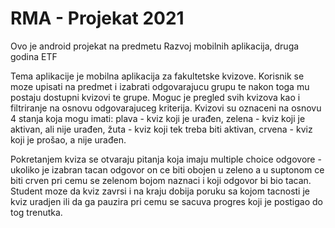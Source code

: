 # RMA - Projekat 2021
Ovo je android projekat na predmetu Razvoj mobilnih aplikacija, druga godina ETF

Tema aplikacije je mobilna aplikacija za fakultetske kvizove. 
Korisnik se moze upisati na predmet i izabrati odgovarajucu grupu te nakon toga mu postaju dostupni kvizovi te grupe.
Moguc je pregled svih kvizova kao i filtriranje na osnovu odgovarajuceg kriterija.
Kvizovi su oznaceni na osnovu 4 stanja koja mogu imati:
plava - kviz koji je urađen, 
zelena - kviz koji je aktivan, ali nije urađen, 
žuta - kviz koji tek treba biti aktivan, 
crvena - kviz koji je prošao, a nije urađen.

Pokretanjem kviza se otvaraju pitanja koja imaju multiple choice odgovore - ukoliko je izabran tacan odgovor on ce biti obojen u zeleno a u suptonom ce biti crven pri cemu se zelenom bojom naznaci i koji odgovor bi bio tacan.
Student moze da kviz zavrsi i na kraju dobija poruku sa kojom tacnosti je kviz uradjen ili da ga pauzira pri cemu se sacuva progres koji je postigao do tog trenutka.
